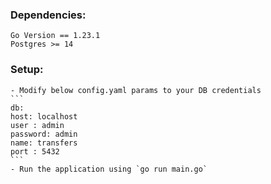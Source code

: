 ### Dependencies:
    Go Version == 1.23.1
    Postgres >= 14
### Setup:
    - Modify below config.yaml params to your DB credentials
    ```
    db:
    host: localhost
    user : admin
    password: admin
    name: transfers
    port : 5432 
    ```
    - Run the application using `go run main.go`
